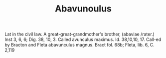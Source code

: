 ---
title: Abavunoulus
permalink: "/definitions/abavunoulus.html"
body: Lat in the civil law. A great-great-grandmother's brother, (abaviae /rater.)
  Inst 3, 6, 6; Dig. 38, 10, 3. Called avunculus maximus. Id. 38,10,10, 17. Call-ed
  by Bracton and Fleta abavunculus magnus. Bract fol. 68b; Fleta, lib. 6, C. 2,119
published_at: '2018-07-07'
layout: post
---